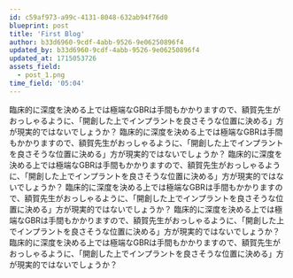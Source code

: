 ```yaml
---
id: c59af973-a99c-4131-8048-632ab94f76d0
blueprint: post
title: 'First Blog'
author: b33d6960-9cdf-4abb-9526-9e06250896f4
updated_by: b33d6960-9cdf-4abb-9526-9e06250896f4
updated_at: 1715053726
assets_field:
  - post_1.png
time_field: '05:04'
---
```

臨床的に深度を決める上では極端なGBRは手間もかかりますので、額賀先生がおっしゃるように、「開創した上でインプラントを良さそうな位置に決める」方が現実的ではないでしょうか？ 臨床的に深度を決める上では極端なGBRは手間もかかりますので、額賀先生がおっしゃるように、「開創した上でインプラントを良さそうな位置に決める」方が現実的ではないでしょうか？ 臨床的に深度を決める上では極端なGBRは手間もかかりますので、額賀先生がおっしゃるように、「開創した上でインプラントを良さそうな位置に決める」方が現実的ではないでしょうか？ 臨床的に深度を決める上では極端なGBRは手間もかかりますので、額賀先生がおっしゃるように、「開創した上でインプラントを良さそうな位置に決める」方が現実的ではないでしょうか？ 臨床的に深度を決める上では極端なGBRは手間もかかりますので、額賀先生がおっしゃるように、「開創した上でインプラントを良さそうな位置に決める」方が現実的ではないでしょうか？ 臨床的に深度を決める上では極端なGBRは手間もかかりますので、額賀先生がおっしゃるように、「開創した上でインプラントを良さそうな位置に決める」方が現実的ではないでしょうか？